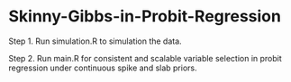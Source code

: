 # Skinny-Gibbs-in-Probit-Regression

Step 1. Run simulation.R to simulation the data.

Step 2. Run main.R for consistent and scalable variable selection in probit regression under continuous spike and slab priors.
